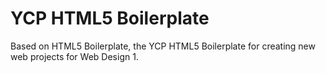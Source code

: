 # YCP HTML5 Boilerplate
Based on HTML5 Boilerplate, the YCP HTML5 Boilerplate for creating new web projects for Web Design 1.
